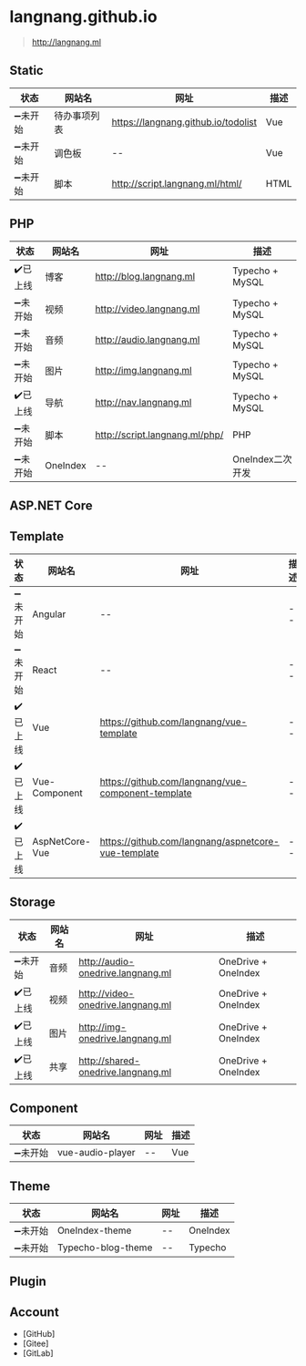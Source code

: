 # langnang.github.io
> http://langnang.ml
## Static

|状态|网站名|网址|描述|
|--|--|--|--|
|:heavy_minus_sign:未开始|待办事项列表|https://langnang.github.io/todolist|Vue|
|:heavy_minus_sign:未开始|调色板|--|Vue|
|:heavy_minus_sign:未开始|脚本|http://script.langnang.ml/html/|HTML|

## PHP

|状态|网站名|网址|描述|
|--|--|--|--|
|:heavy_check_mark:已上线|博客|http://blog.langnang.ml|Typecho + MySQL|
|:heavy_minus_sign:未开始|视频|http://video.langnang.ml|Typecho + MySQL|
|:heavy_minus_sign:未开始|音频|http://audio.langnang.ml|Typecho + MySQL|
|:heavy_minus_sign:未开始|图片|http://img.langnang.ml|Typecho + MySQL|
|:heavy_check_mark:已上线|导航|http://nav.langnang.ml|Typecho + MySQL|
|:heavy_minus_sign:未开始|脚本|http://script.langnang.ml/php/|PHP|
|:heavy_minus_sign:未开始|OneIndex|--|OneIndex二次开发|
<!-- 
|:clock8:开发中|API|http://api.langnang.ml|PHP|
|:x:已下线|--|--|--|
-->
## ASP.NET Core

## Template

|状态|网站名|网址|描述|
|--|--|--|--|
|:heavy_minus_sign:未开始|Angular|--|--|
|:heavy_minus_sign:未开始|React|--|--|
|:heavy_check_mark:已上线|Vue|https://github.com/langnang/vue-template|--|
|:heavy_check_mark:已上线|Vue-Component|https://github.com/langnang/vue-component-template|--|
|:heavy_check_mark:已上线|AspNetCore-Vue|https://github.com/langnang/aspnetcore-vue-template|--|

## Storage

|状态|网站名|网址|描述|
|--|--|--|--|
|:heavy_minus_sign:未开始|音频|http://audio-onedrive.langnang.ml|OneDrive + OneIndex|
|:heavy_check_mark:已上线|视频|http://video-onedrive.langnang.ml|OneDrive + OneIndex|
|:heavy_check_mark:已上线|图片|http://img-onedrive.langnang.ml|OneDrive + OneIndex|
|:heavy_check_mark:已上线|共享|http://shared-onedrive.langnang.ml|OneDrive + OneIndex|

<!-- 
|:white_check_mark:已上线|R18|http://r18-onedrive.langnang.ml|OneDrive + OneIndex|
-->

## Component

|状态|网站名|网址|描述|
|--|--|--|--|
|:heavy_minus_sign:未开始|vue-audio-player|--|Vue|

## Theme

|状态|网站名|网址|描述|
|--|--|--|--|
|:heavy_minus_sign:未开始|OneIndex-theme|--|OneIndex|
|:heavy_minus_sign:未开始|Typecho-blog-theme|--|Typecho|


## Plugin

## Account

- [GitHub]
- [Gitee]
- [GitLab]